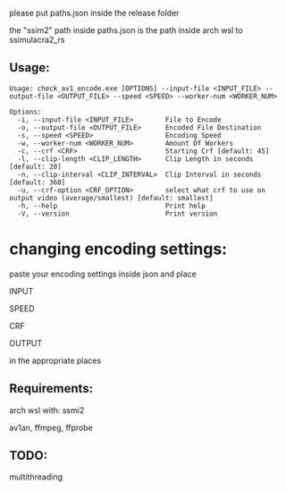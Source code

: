 please put paths.json inside the release folder


the "ssim2" path inside paths.json is the path inside arch wsl to ssimulacra2_rs

## Usage:
```
Usage: check_av1_encode.exe [OPTIONS] --input-file <INPUT_FILE> --output-file <OUTPUT_FILE> --speed <SPEED> --worker-num <WORKER_NUM>

Options:
  -i, --input-file <INPUT_FILE>        File to Encode
  -o, --output-file <OUTPUT_FILE>      Encoded File Destination
  -s, --speed <SPEED>                  Encoding Speed
  -w, --worker-num <WORKER_NUM>        Amount Of Workers
  -c, --crf <CRF>                      Starting Crf [default: 45]
  -l, --clip-length <CLIP_LENGTH>      Clip Length in seconds [default: 20]
  -n, --clip-interval <CLIP_INTERVAL>  Clip Interval in seconds [default: 360]
  -u, --crf-option <CRF_OPTION>        select what crf to use on output video (average/smallest) [default: smallest]
  -h, --help                           Print help
  -V, --version                        Print version
  ```

# changing encoding settings:
paste your encoding settings inside json and place

INPUT

SPEED

CRF

OUTPUT

in the appropriate places



## Requirements:
arch wsl with: ssmi2

av1an, ffmpeg, ffprobe


## TODO:

multithreading
